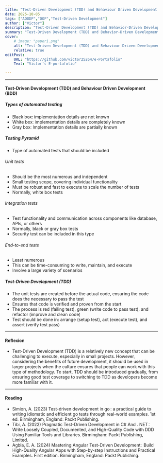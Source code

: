 ```yaml
---
title: "Test-Driven Development (TDD) and Behaviour Driven Development (BDD)" 
date: 2025-10-05
tags: ["AOODP","OOP","Test-Driven Development"]
author: ["Victor"]
description: "Test-Driven Development (TDD) and Behavior-Driven Development (BDD) are two critical methodologies for developing systems, ensuring quality and confidence in the code." 
summary: "Test-Driven Development (TDD) and Behavior-Driven Development (BDD) are two critical methodologies for developing systems, ensuring quality and confidence in the code." 
cover:
    # image: "paper1.png"
    alt: "Test-Driven Development (TDD) and Behaviour Driven Development (BDD)"
    relative: true
editPost:
    URL: "https://github.com/victor25264/e-Portafolio"
    Text: "Victor's E-portafolio"

---
```


---
#### Test-Driven Development (TDD) and Behaviour Driven Development (BDD)

##### Types of automated testing
+ Black box: implementation details are not known
+ White box: implementation details are completely known
+ Gray box: Implementation details are partially known

##### Testing Pyramid
+ Type of automated tests that should be included

###### Unit tests
+ Should be the most numerous and independent
+ Small testing scope, covering individual functionality
+ Must be robust and fast to execute to scale the number of tests
+ Normally, white box tests

###### Integration tests
+ Test functionality and communication across components like database, APIs, or others
+ Normally, black or gray box tests
+ Security test can be included in this type

###### End-to-end tests
+ Least numerous
+ This can be time-consuming to write, maintain, and execute
+ Involve a large variety of scenarios


##### Test-Driven Development (TDD)
+ The unit tests are created before the actual code, ensuring the code does the necessary to pass the test
+ Ensures that code is verified and proven from the start
+ The process is red (failing test), green (write code to pass test), and refactor (improve and clean code)
+ Test should be done in: arrange (setup test), act (execute test), and assert (verify test pass)


---

#### Reflexion
+ Test-Driven Development (TDD) is a relatively new concept that can be challenging to execute, especially in small projects. However, considering the benefits of future development, it should be used in larger projects when the culture ensures that people can work with this type of methodology. To start, TDD should be introduced gradually, from ensuring good test coverage to switching to TDD as developers become more familiar with it.
---

#### Reading 

+ Simion, A. (2023) Test-driven development in go : a practical guide to writing idiomatic and efficient go tests through real-world examples. 1st ed. Birmingham, England: Packt Publishing.
+ Tibi, A. (2022) Pragmatic Test-Driven Development in C# And . NET : Write Loosely Coupled, Documented, and High-Quality Code with DDD Using Familiar Tools and Libraries. Birmingham: Packt Publishing, Limited.
+ Agbla, E. A. (2024) Mastering Angular Test-Driven Development : Build High-Quality Angular Apps with Step-by-step Instructions and Practical Examples. First edition. Birmingham, England: Packt Publishing.
